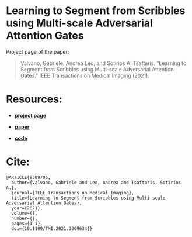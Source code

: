 # Learning to Segment from Scribbles using Multi-scale Adversarial Attention Gates

Project page of the paper: 

> Valvano, Gabriele, Andrea Leo, and Sotirios A. Tsaftaris. "Learning to Segment from Scribbles using Multi-scale Adversarial Attention Gates." IEEE Transactions on Medical Imaging (2021).

# Resources:

- [**project page**](https://vios-s.github.io/multiscale-adversarial-attention-gates/)

- [**paper**](https://arxiv.org/abs/2007.01152)

- [**code**](https://github.com/gvalvano/multiscale-adversarial-attention-gates)

# Cite:

```
@ARTICLE{9389796,
  author={Valvano, Gabriele and Leo, Andrea and Tsaftaris, Sotirios A.},
  journal={IEEE Transactions on Medical Imaging}, 
  title={Learning to Segment from Scribbles using Multi-scale Adversarial Attention Gates}, 
  year={2021},
  volume={},
  number={},
  pages={1-1},
  doi={10.1109/TMI.2021.3069634}}
```
